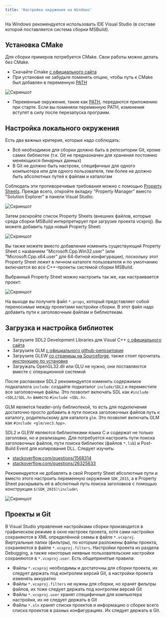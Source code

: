 ```yaml
---
title: 'Настройка окружения на Windows'
---
```


На Windows рекомендуется использовать IDE Visual Studio (в составе которой поставляется система сборки MSBuild).

## Установка CMake

Для сборки примеров потребуется CMake. Свои работы можно делать без CMake.

- Скачайте Cmake [с официального сайта](https://cmake.org/download/)
- При установке не забудьте поменять опцию, чтобы путь к CMake был добавлен в переменную [PATH](http://superuser.com/questions/284342/what-are-path-and-other-environment-variables-and-how-can-i-set-or-use-them)

![Скриншот](img/cmake_add_to_path.png)

- Переменные окружения, такие как [PATH](http://superuser.com/questions/284342/what-are-path-and-other-environment-variables-and-how-can-i-set-or-use-them), передаются приложению при старте. Если вы поменяли переменную PATH, изменения вступят в силу после перезапуска программ.

## Настройка локального окружения

Есть два важных критерия, которые надо соблюдать:

- Всё необходимое для сборки должно быть в репозитории Git, кроме самих библиотек (т.к. Git не предназначен для хранения постоянно меняющихся бинарных данных)
- В Git не должно быть настроек, специфичных для одного компьютера или для одного пользователя, тем более не должно быть абсолютных путей к файлам и каталогам

Соблюдать эти противоречивые требования можно с помощью [Property Sheets](https://msdn.microsoft.com/en-us/library/669zx6zc.aspx). Прежде всего, откройте вкладку "Property Manager" вместо "Solution Explorer" в панели Visual Studio:

![Скриншот](img/property_manager_tab.png)

Затем раскройте список Property Sheets (внешних файлов, которые среда сборки MSBuild интерпретирует при загрузке проекта vcxproj). Вы можете добавить туда новый Property Sheet:

![Скриншот](img/property_manager_add_sheet.png)

Вы также можете вместо добавления изменить существующий Property Sheet с названием "Microsoft.Cpp.Win32.user" (или "Microsoft.Cpp.x64.user" для 64-битной конфигурации), поскольку этот Property Sheet лежит в личном каталоге пользователя и по умолчанию включается во все C++-проекты системой сборки MSBuild.

Выбранный Property Sheet можно настроить так же, как настраивается проект:

![Скриншот](img/customize_property_sheet.png)

На выходе вы получите файл `*.props`, который представляет собой переносимые между проектами настройки сборки. В этот файл надо добавить пути к заголовочным файлам и библиотекам.

## Загрузка и настройка библиотек

- Загрузите SDL2 Development Libraries для Visual C++ [с официального сайта](https://www.libsdl.org/download-2.0.php)
- Загрузите GLM [с официального github-репозитория](https://github.com/g-truc/glm/releases)
- Загрузите GLEW [со страницы на Sourceforge](http://glew.sourceforge.net/index.html), также стоит прочитать [инструкцию по установке](http://glew.sourceforge.net/install.html)
- Загружать OpenGL32.dll или GLU не нужно, они поставляются вместе с операционной системой

После распаковки SDL2 рекомендуется изменить содержимое подкаталога `include`: создайте подкаталог `include/SDL2` и переместите все заголовочные файлы. Это позволит включать SDL как `#include <SDL2/SDL.h>` вместо `#include <SDL.h>`.

GLM является header-only библиотекой, то есть для подключения достаточно просто добавить в пути поиска заголовочных файлов путь к каталогу, родительскому для каталога `glm`. Это позволит включать GLM как `#include <glm/vec3.hpp>`.

SDL2 и GLEW являются библиотеками языка C и содержат не только заголовки, но и реализацию. Для потребуется настроить пути поиска заголовочных файлов, пути поиска библиотек (файлов `*.lib`) и Post-Build Event для копирования DLL. Следует изучить:

- [stackoverflow.com/questions/1568314](http://stackoverflow.com/questions/1568314/)
- [stackoverflow.com/questions/26325633](http://stackoverflow.com/questions/26325633/)

Рекомендуется не добавлять в свой Property Sheet абсолютные пути и вместо этого настроить переменную окружения `SDK_2015`, а в Property Sheet раскрывать её в абслютный путь поиска заголовков с помощью конструкции `$(SDK_2015)\include\`

![Скриншот](img/setup_system_variable.png)

## Проекты и Git

В Visual Studio управление настройками сборки производится в графическом режиме в окне настроек проекта, хотя сами настройки сохраняются в XML определённой схемы в файле `*.vcxproj`. Виртуальные папки (фильтры), по которым разложены файлы проекта, сохраняются в файле `*.vcxproj.filters`. Настройки проекта из раздела Debugging, а также некоторые неявные пользовательские настройки сохраняются в `*.vcxproj.user`. Есть общепринятые правила:

- Файлы `*.vcxproj` необходимы и достаточны для сборки проекта, их следует держать под контролем версий Git, а настройки проекта изменять аккуратно
- Файлы `*.vcxproj.filters` не нужны для сборки, но хранят фильтры файлов, их тоже следует держать под контролем версий Git
- Файлы `*.vcxproj.user` хранят специфичные для компьютера настройки, их не следует держать в Git
- Файлы `*.sln` хранят списки проектов и информацию о сборке всего списка проектов в разных конфигурациях. Их следует держать в Git.
